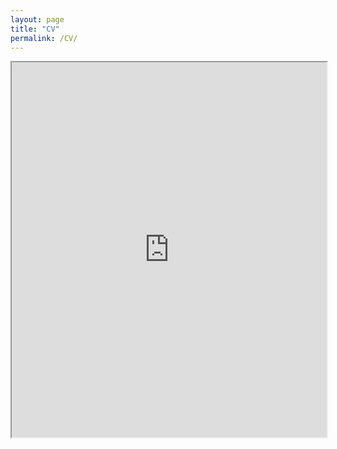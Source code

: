 ```yaml
---
layout: page
title: "CV"
permalink: /CV/
---
```


<iframe src="https://drive.google.com/file/d/1V4SxugC595U26GydX_Lhp0xU5LxCNabK/preview" width="100%" height="600px"></iframe>

